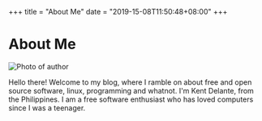 +++
title = "About Me"
date = "2019-15-08T11:50:48+08:00"
+++
# About Me

![Photo of author](/img/about/author.jpg)

Hello there! Welcome to my blog, where I ramble on about free and open source 
software, linux, programming and whatnot. I'm Kent Delante, from the 
Philippines. I am a free software enthusiast who has loved computers since I 
was a teenager.
